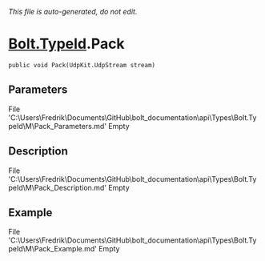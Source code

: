 *This file is auto-generated, do not edit.*

# [Bolt.TypeId](Types/Bolt.TypeId.md).Pack
`public void Pack(UdpKit.UdpStream stream)`
## Parameters
File 'C:\Users\Fredrik\Documents\GitHub\bolt_documentation\api\Types\Bolt.TypeId\M\Pack_Parameters.md' Empty
## Description
File 'C:\Users\Fredrik\Documents\GitHub\bolt_documentation\api\Types\Bolt.TypeId\M\Pack_Description.md' Empty
## Example
File 'C:\Users\Fredrik\Documents\GitHub\bolt_documentation\api\Types\Bolt.TypeId\M\Pack_Example.md' Empty
